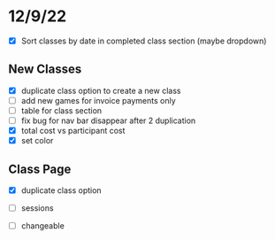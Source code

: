 # 12/9/22

- [x] Sort classes by date in completed class section (maybe dropdown)

## New Classes

- [x] duplicate class option to create a new class
- [ ] add new games for invoice payments only
- [ ] table for class section
- [ ] fix bug for nav bar disappear after 2 duplication
- [x] total cost vs participant cost
- [x] set color

## Class Page

- [x] duplicate class option
- [ ] sessions
- [ ] changeable

